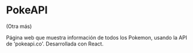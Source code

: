 # PokeAPI

(Otra más)

Página web que muestra información de todos los Pokemon, usando la API de 'pokeapi.co'. Desarrollada con React.
